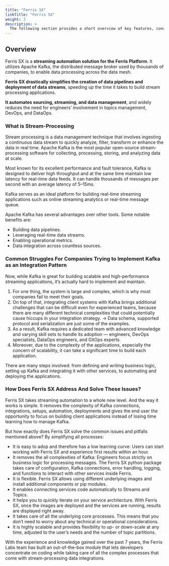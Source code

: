 ```yaml
---
title: "Ferris SX"
linkTitle: "Ferris SX"
weight: 3
description: >
  The following section provides a short overview of key features, concepts and architecture of Ferris SX.
---
```


## Overview

Ferris SX is a **streaming automation solution for the Ferris Platform**. It utilizes Apache Kafka, the distributed message broker used by thousands of companies, to enable data processing across the data mesh.

**Ferris SX drastically simplifies the creation of data pipelines and deployment of data streams**, speeding up the time it takes to build stream processing applications.

**It automates sourcing, streaming, and data management**, and widely reduces the need for engineers’ involvement in topics management, DevOps, and DataOps.

### What is Stream-Processing

Stream processing is a data management technique that involves ingesting a continuous data stream to quickly analyze, filter, transform or enhance the data in real time. Apache Kafka is the most popular open-source stream-processing software for collecting, processing, storing, and analyzing data at scale.

Most known for its excellent performance and fault tolerance, Kafka is designed to deliver high throughput and at the same time maintain low latency for real-time data feeds. It can handle thousands of messages per second with an average latency of 5–15ms.

Kafka serves as an ideal platform for building real-time streaming applications such as online streaming analytics or real-time message queue.

Apache Kafka has several advantages over other tools. Some notable benefits are:

- Building data pipelines.
- Leveraging real-time data streams.
- Enabling operational metrics.
- Data integration across countless sources.


### Common Struggles For Companies Trying to Implement Kafka as an Integration Pattern
Now, while Kafka is great for building scalable and high-performance streaming applications, it’s actually hard to implement and maintain.

1. For one thing, the system is large and complex, which is why most companies fail to meet their goals.
2. On top of that, integrating client systems with Kafka brings additional challenges that can be difficult even for experienced teams, because there are many different technical complexities that could potentially cause hiccups in your integration strategy. -> Data schema, supported protocol and serialization are just some of the examples.
3. As a result, Kafka requires a dedicated team with advanced knowledge and varying skill sets to handle its adoption — engineers, DevOps specialists, DataOps engineers, and GitOps experts.
4. Moreover, due to the complexity of the applications, especially the concern of scalability, it can take a significant time to build each application.

There are many steps involved: from defining and writing business logic, setting up Kafka and integrating it with other services, to automating and deploying the applications.

### How Does Ferris SX Address And Solve These Issues?

Ferris SX takes streaming automation to a whole new level. And the way it works is simple. It removes the complexity of Kafka connections, integrations, setups, automation, deployments and gives the end user the opportunity to focus on building client applications instead of losing time learning how to manage Kafka.

But how exactly does Ferris SX solve the common issues and pitfalls mentioned above? By simplifying all processes:

- It is easy to adop and therefore has a low learning curve: Users can start working with Ferris SX and experience first results within an hour.
- It removes the all complexities of Kafka: Engineers focus strictly on business logic for processing messages. The Ferris SX python package takes care of configuration, Kafka connections, error handling, logging, and functions to interact with other services inside Ferris.
- It is flexible. Ferris SX allows using different underlying images and install additional components or pip modules.
- It enables connecting services code automatically to Streams and Topics.
- It helps you to quickly iterate on your service architecture. With Ferris SX, once the images are deployed and the services are running, results are displayed right away.
- It takes care of all the underlying core processes. This means that you don’t need to worry about any technical or operational considerations.
- It is highly scalable and provides flexibility to up- or down-scale at any time, adjusted to the user’s needs and the number of topic partitions.

With the experience and knowledge gained over the past 7 years, the Ferris Labs team has built an out-of-the-box module that lets developers concentrate on coding while taking care of all the complex processes that come with stream-processing data integrations.
